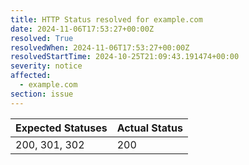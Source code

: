 ```yaml
---
title: HTTP Status resolved for example.com
date: 2024-11-06T17:53:27+00:00Z
resolved: True
resolvedWhen: 2024-11-06T17:53:27+00:00Z
resolvedStartTime: 2024-10-25T21:09:43.191474+00:00
severity: notice
affected:
  - example.com
section: issue
---
```


| Expected Statuses | Actual Status  |
|-------------------|----------------|
| 200, 301, 302 | 200 |
